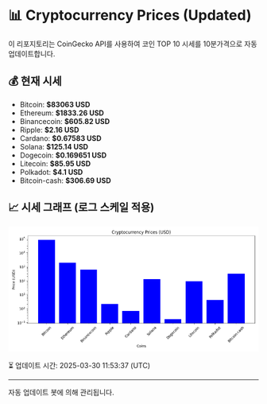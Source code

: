 
# 📊 Cryptocurrency Prices (Updated)

이 리포지토리는 CoinGecko API를 사용하여 코인 TOP 10 시세를 10분가격으로 자동 업데이트합니다.

## 💰 현재 시세
- Bitcoin: **$83063 USD**
- Ethereum: **$1833.26 USD**
- Binancecoin: **$605.82 USD**
- Ripple: **$2.16 USD**
- Cardano: **$0.67583 USD**
- Solana: **$125.14 USD**
- Dogecoin: **$0.169651 USD**
- Litecoin: **$85.95 USD**
- Polkadot: **$4.1 USD**
- Bitcoin-cash: **$306.69 USD**

## 📈 시세 그래프 (로그 스케일 적용)
![Crypto Prices](crypto_prices.png)

⏳ 업데이트 시간: 2025-03-30 11:53:37 (UTC)

---
자동 업데이트 봇에 의해 관리됩니다.
